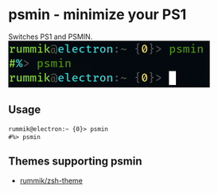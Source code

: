 # psmin - minimize your PS1

Switches PS1 and PSMIN.
![](screenshot.png)

## Usage
```
rummik@electron:~ {0}> psmin
#%> psmin
```

## Themes supporting psmin
- [rummik/zsh-theme](https://gitlab.com/zick.kim/zsh/zsh-theme)
